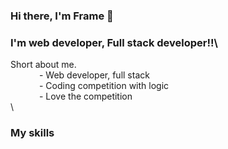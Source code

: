 ### Hi there, I'm Frame 👋

### I'm web developer, Full stack developer!!\
Short about me.\
    &emsp;&emsp;&emsp; - Web developer, full stack\
    &emsp;&emsp;&emsp; - Coding competition with logic\
    &emsp;&emsp;&emsp; - Love the competition\
\
### My skills
